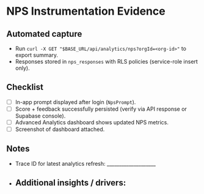 # NPS Instrumentation Evidence

## Automated capture
- Run `curl -X GET "$BASE_URL/api/analytics/nps?orgId=<org-id>"` to export summary.
- Responses stored in `nps_responses` with RLS policies (service-role insert only).

## Checklist
- [ ] In-app prompt displayed after login (`NpsPrompt`).
- [ ] Score + feedback successfully persisted (verify via API response or Supabase console).
- [ ] Advanced Analytics dashboard shows updated NPS metrics.
- [ ] Screenshot of dashboard attached.

## Notes
- Trace ID for latest analytics refresh: ____________________
- Additional insights / drivers:
  - 

